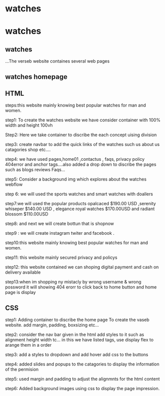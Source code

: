 # watches
 
# watches


## watches
 ...The verseb website containes several web pages

 ## watches homepage 
 ## HTML

steps:this website mainly knowing best popular watches for man and women.

step1: To create the watches  website we have consider container with 100% width and height 100vh

Step2: Here we take container to discribe the each concept uising division 

step3: create navbar to add the quick links of the watches such us about us catagories shop etc....

step4: we have used  pages,home01 ,contactus , faqs, privacy policy 404error and anchor tags....also added a drop down to discribe the pages such as blogs reviews Faqs...

step5: Consider a background img which explores about the watches webflow

step 6: we will used the sports watches and smart watches with doallers    

step7:we will used the popular products opalcaced $190.00 USD ,serenity whiseper $140.00 USD , elegance royal watches $170.00USD and radiant blossom $110.00USD

step8: and next we will create bottun that is shopnow

step9 : we will create instagram twiter and facebook .

step10:this website mainly knowing best popular watches for man and women.

step11: this website mainly  secured privacy and policys 

step12: this website contained we can shoping  digital payment and cash on delivery  available

step13:when im shopping ny mistacly by wrong username & wrong possword it will showing 404 erorr 
to click back to home button and home page is display





## CSS
 
step1: Adding container to discribe the home page To create the vaseb website. add margin, padding, boxsizing etc...

step2: consider the nav bar given in the html add styles to it such as alignment height width tc... in this we have listed tags, use display flex to arange them in a order 

step3: add a styles to dropdown and add hover add css to the buttons 

step4: added slides and popups to the catagories to display the information of the permision 

step5: used margin and padding to adjust the alignmnts for the html content 

step6: Added background images using css to display the page impression.